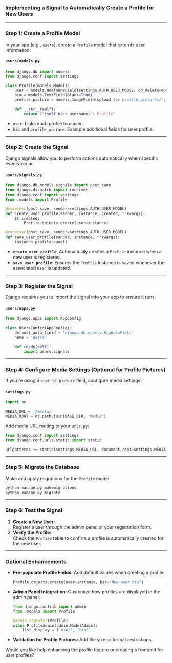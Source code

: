 ### **Implementing a Signal to Automatically Create a Profile for New Users**

---

### **Step 1: Create a Profile Model**
In your app (e.g., `users`), create a `Profile` model that extends user information.  

#### **`users/models.py`**
```python
from django.db import models
from django.conf import settings

class Profile(models.Model):
    user = models.OneToOneField(settings.AUTH_USER_MODEL, on_delete=models.CASCADE)
    bio = models.TextField(blank=True)
    profile_picture = models.ImageField(upload_to='profile_pictures/', blank=True, null=True)

    def __str__(self):
        return f"{self.user.username}'s Profile"
```

- `user`: Links each profile to a user.
- `bio` and `profile_picture`: Example additional fields for user profile.

---

### **Step 2: Create the Signal**
Django signals allow you to perform actions automatically when specific events occur.

#### **`users/signals.py`**
```python
from django.db.models.signals import post_save
from django.dispatch import receiver
from django.conf import settings
from .models import Profile

@receiver(post_save, sender=settings.AUTH_USER_MODEL)
def create_user_profile(sender, instance, created, **kwargs):
    if created:
        Profile.objects.create(user=instance)

@receiver(post_save, sender=settings.AUTH_USER_MODEL)
def save_user_profile(sender, instance, **kwargs):
    instance.profile.save()
```

- **`create_user_profile`**: Automatically creates a `Profile` instance when a new user is registered.
- **`save_user_profile`**: Ensures the `Profile` instance is saved whenever the associated `User` is updated.

---

### **Step 3: Register the Signal**
Django requires you to import the signal into your app to ensure it runs.  

#### **`users/apps.py`**
```python
from django.apps import AppConfig

class UsersConfig(AppConfig):
    default_auto_field = 'django.db.models.BigAutoField'
    name = 'users'

    def ready(self):
        import users.signals
```

---

### **Step 4: Configure Media Settings (Optional for Profile Pictures)**
If you're using a `profile_picture` field, configure media settings:  

#### **`settings.py`**
```python
import os

MEDIA_URL = '/media/'
MEDIA_ROOT = os.path.join(BASE_DIR, 'media')
```

Add media URL routing to your `urls.py`:
```python
from django.conf import settings
from django.conf.urls.static import static

urlpatterns += static(settings.MEDIA_URL, document_root=settings.MEDIA_ROOT)
```

---

### **Step 5: Migrate the Database**
Make and apply migrations for the `Profile` model:  
```bash
python manage.py makemigrations
python manage.py migrate
```

---

### **Step 6: Test the Signal**
1. **Create a New User:**  
   Register a user through the admin panel or your registration form.
2. **Verify the Profile:**  
   Check the `Profile` table to confirm a profile is automatically created for the new user.

---

### **Optional Enhancements**
- **Pre-populate Profile Fields:** Add default values when creating a profile:
  ```python
  Profile.objects.create(user=instance, bio="New user bio")
  ```
- **Admin Panel Integration:** Customize how profiles are displayed in the admin panel:
  ```python
  from django.contrib import admin
  from .models import Profile

  @admin.register(Profile)
  class ProfileAdmin(admin.ModelAdmin):
      list_display = ('user', 'bio')
  ```
- **Validation for Profile Pictures:** Add file size or format restrictions.

Would you like help enhancing the profile feature or creating a frontend for user profiles?
